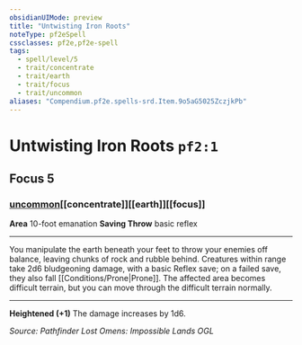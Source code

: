 ```yaml
---
obsidianUIMode: preview
title: "Untwisting Iron Roots"
noteType: pf2eSpell
cssclasses: pf2e,pf2e-spell
tags:
  - spell/level/5
  - trait/concentrate
  - trait/earth
  - trait/focus
  - trait/uncommon
aliases: "Compendium.pf2e.spells-srd.Item.9o5aG5025ZczjkPb" 
---
```

# Untwisting Iron Roots  `pf2:1`  
## Focus 5
### [uncommon](uncommon "Uncommon Rarity Trait")[[concentrate]][[earth]][[focus]]

**Area** 10-foot emanation
**Saving Throw** basic reflex
* * * 
You manipulate the earth beneath your feet to throw your enemies off balance, leaving chunks of rock and rubble behind. Creatures within range take 2d6 bludgeoning damage, with a basic Reflex save; on a failed save, they also fall [[Conditions/Prone|Prone]]. The affected area becomes difficult terrain, but you can move through the difficult terrain normally.

* * *

**Heightened (+1)** The damage increases by 1d6.

*Source: Pathfinder Lost Omens: Impossible Lands*
*OGL*